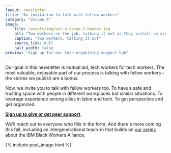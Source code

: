 ```yaml
---
layout: newsletter
title: "An invitation to talk with fellow workers"
category: "Volume 4"
image:
    file: /assets/img/vol-4-issue-2-header.jpg
    alt: "Two workers on the job, talking it out as they install an organgle rooftop sign that says BIG"
    caption: "Two workers, talking it out"
    source_link: null
    half_width: false
preview: "Sign up for our tech organizing support hub"
---
```


Our goal in this newsletter is mutual aid, tech workers for tech workers. The most valuable, enjoyable part of our process is talking with fellow workers – the stories we publish are a bonus. 

Now, we invite you to talk with fellow workers too. To have a safe and trusting space with people in different workplaces but similar situations. To leverage experience among allies in labor and tech. To get perspective and get organized.

**[Sign up to give or get peer support](https://airtable.com/shrU1rYELjqaM5pqp)**. 

We’ll reach out to everyone who fills in the form. And there's more coming this fall, including an intergenerational teach-in that builds on [our series](https://news.techworkerscoalition.org/2021/06/19/issue-13/) about the IBM Black Workers Alliance.

<!-- DO NOT remove the excerpt tag -->
<!--excerpt-->
<!-- remaining content goes below here -->

<!-- DO NOT remove the header image -->
{% include post_image.html %}
